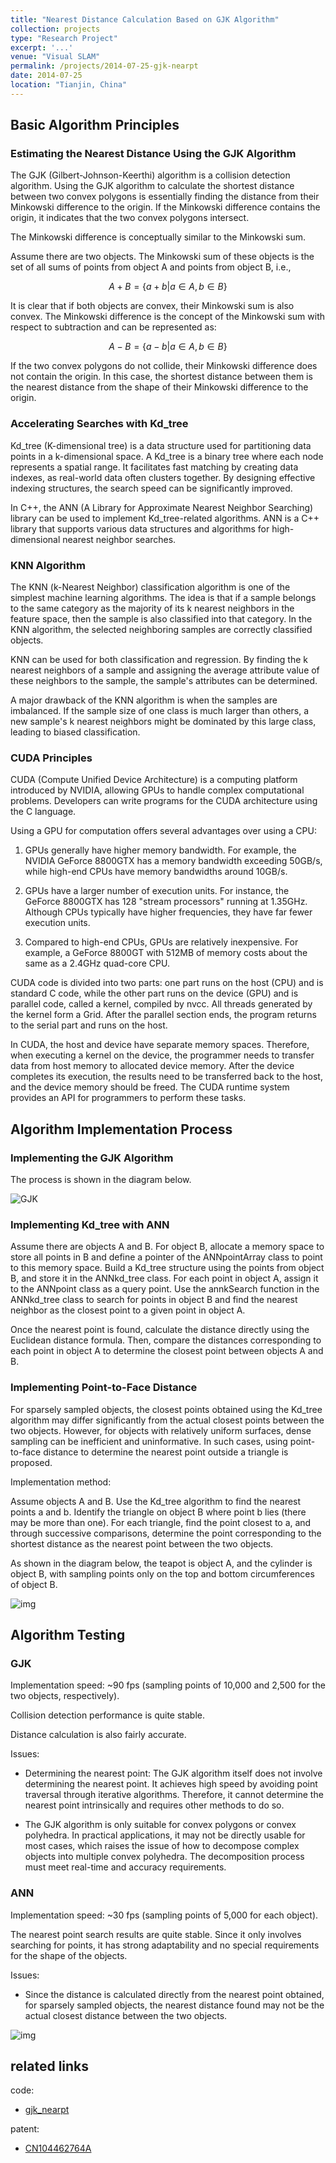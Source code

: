 ```yaml
---
title: "Nearest Distance Calculation Based on GJK Algorithm"
collection: projects
type: "Research Project"
excerpt: '...'
venue: "Visual SLAM"
permalink: /projects/2014-07-25-gjk-nearpt
date: 2014-07-25
location: "Tianjin, China"
---
```


<!--基于GJK算法的物体最近距离计算方法-->

<!-- ## 基本算法原理

### 用GJK算法估计最近距离 

GJK（Gilbert-Johnson-Keerthi）算法是一种碰撞检测算法，用GJK算法来计算两个凸多边形之间的最短距离实际上就是它们之间的明可夫斯基差与原点的距离，若其明可夫斯基包含原点，则表示这两个凸多边形相交。

其中，明可夫斯基差实际上就是明可夫斯基和的概念。

假设有两个物体，他们的明可夫斯基和就是物体A上的所有点和物体B上的所有点的和集，即： -->

## Basic Algorithm Principles

### Estimating the Nearest Distance Using the GJK Algorithm

The GJK (Gilbert-Johnson-Keerthi) algorithm is a collision detection algorithm. Using the GJK algorithm to calculate the shortest distance between two convex polygons is essentially finding the distance from their Minkowski difference to the origin. If the Minkowski difference contains the origin, it indicates that the two convex polygons intersect.

The Minkowski difference is conceptually similar to the Minkowski sum.

Assume there are two objects. The Minkowski sum of these objects is the set of all sums of points from object A and points from object B, i.e.,

$$
A+B=\{a+b|a\in A,b\in B\}
$$

<!-- 显然如果两个物体都是凸体，则它们的明可夫斯基和也是凸体。而明可夫斯基差就是明可夫斯基和相对于减法的概念。可以表示为： -->
It is clear that if both objects are convex, their Minkowski sum is also convex. The Minkowski difference is the concept of the Minkowski sum with respect to subtraction and can be represented as:

$$
A-B=\{a-b|a\in A,b\in B\}
$$

<!-- 如果两个凸多边形没有碰撞，则其明可夫斯基差不包含原点，且此时它们之间的最短距离就是它们的明可夫斯基差形状到原点的最近距离。 -->
If the two convex polygons do not collide, their Minkowski difference does not contain the origin. In this case, the shortest distance between them is the nearest distance from the shape of their Minkowski difference to the origin.

<!-- ### Kd_tree搜索加速

Kd_tree（K_dimension tree）是对数据点在k维空间中划分的一种数据结构。Kd_tree是一种二叉树，每个节点表示的是一个空间范围。它是通过建立数据索引从而进行快速匹配的，因为实际的数据通常会呈现出簇状的聚类形态，通过设计有效的索引结构可以大大加快检索的速度。

在C++中，可以通过对ANN（A Library for Approximate Nearest Neighbor Searching）库函数的调用来直接实现Kd_tree的相关算法。ANN是一个用C++写成的库，支持各种高维最近邻搜索的数据结构和相关算法。 -->

### Accelerating Searches with Kd_tree

Kd_tree (K-dimensional tree) is a data structure used for partitioning data points in a k-dimensional space. A Kd_tree is a binary tree where each node represents a spatial range. It facilitates fast matching by creating data indexes, as real-world data often clusters together. By designing effective indexing structures, the search speed can be significantly improved.

In C++, the ANN (A Library for Approximate Nearest Neighbor Searching) library can be used to implement Kd_tree-related algorithms. ANN is a C++ library that supports various data structures and algorithms for high-dimensional nearest neighbor searches.

<!-- ### KNN算法

KNN（k_Nearest Neighbor）分类算法是最简单的机器学习算法之一。该算法是思路是，如果一个样本在特征空间中的k个最邻近的样本中的大多数属于某一个类别，则该样本也属于这个类别。KNN算法中，所选择的邻近样本都是已正确分类的对象。

KNN算法不仅可以用于分类，也可以用于回归。通过找出一个样本的k个最近邻，将这些近邻的属性平均值赋给该样本，就可以得到这个样本的属性。

该算法的一个主要不足是当样本平衡时，如一个类的样本容量远远大于其他类，有可能导致当输入一个新样本时，该样本的k个近邻中这个大容量的类样本会占多数。 -->

### KNN Algorithm

The KNN (k-Nearest Neighbor) classification algorithm is one of the simplest machine learning algorithms. The idea is that if a sample belongs to the same category as the majority of its k nearest neighbors in the feature space, then the sample is also classified into that category. In the KNN algorithm, the selected neighboring samples are correctly classified objects.

KNN can be used for both classification and regression. By finding the k nearest neighbors of a sample and assigning the average attribute value of these neighbors to the sample, the sample's attributes can be determined.

A major drawback of the KNN algorithm is when the samples are imbalanced. If the sample size of one class is much larger than others, a new sample's k nearest neighbors might be dominated by this large class, leading to biased classification.

<!-- ### CUDA原理

CUDA（Compute Unified Device Architecture）是显卡厂商NVIDIA推出的运算平台，是一种由NVIDIA推出的通用并行计算架构，可以使GPU能够解决复杂的计算问题。开发人员可以用C语言来为CUDA架构编写程序。

使用显示芯片来进行运算工作，和使用 CPU 相比，主要有几个好处：

1. 显示芯片通常具有更大的内存带宽。例如，NVIDIA 的 GeForce 8800GTX 具有超过 50GB/s 的内存带宽，而目前高阶 CPU 的内存带宽则在 10GB/s 左右。 

2. 显示芯片具有更大量的执行单元。例如 GeForce 8800GTX 具有 128 个 "stream processors"，频率为 1.35GHz。CPU 频率通常较高，但是执行单元的数目则要少得多。 

3. 和高阶 CPU 相比，显卡的价格较为低廉。例如目前一张 GeForce 8800GT 包括 512MB 内存的价格，和一颗 2.4GHz 四核心 CPU 的价格相若。

CUDA代码分为两部分，一部分是host（CPU）上运行，是普通的C代码；另一部分在device（GPU）上运行，是并行代码，称为kernel，由nvcc进行编译。Kernel产生的所有线程成为Grid。在并行部分结束后，程序回到串行部分即到host上运行。

在CUDA中，host和device有不同的内存空间。所以在device上执行kernel时，程序员需要把host memory上的数据传送到分配的device memory上。在device执行完以后，需要把结果从device传送回host，并释放device memory。CUDA runtime system提供了API给程序员做这些事情。 -->

### CUDA Principles

CUDA (Compute Unified Device Architecture) is a computing platform introduced by NVIDIA, allowing GPUs to handle complex computational problems. Developers can write programs for the CUDA architecture using the C language.

Using a GPU for computation offers several advantages over using a CPU:

1. GPUs generally have higher memory bandwidth. For example, the NVIDIA GeForce 8800GTX has a memory bandwidth exceeding 50GB/s, while high-end CPUs have memory bandwidths around 10GB/s.

2. GPUs have a larger number of execution units. For instance, the GeForce 8800GTX has 128 "stream processors" running at 1.35GHz. Although CPUs typically have higher frequencies, they have far fewer execution units.

3. Compared to high-end CPUs, GPUs are relatively inexpensive. For example, a GeForce 8800GT with 512MB of memory costs about the same as a 2.4GHz quad-core CPU.

CUDA code is divided into two parts: one part runs on the host (CPU) and is standard C code, while the other part runs on the device (GPU) and is parallel code, called a kernel, compiled by nvcc. All threads generated by the kernel form a Grid. After the parallel section ends, the program returns to the serial part and runs on the host.

In CUDA, the host and device have separate memory spaces. Therefore, when executing a kernel on the device, the programmer needs to transfer data from host memory to allocated device memory. After the device completes its execution, the results need to be transferred back to the host, and the device memory should be freed. The CUDA runtime system provides an API for programmers to perform these tasks.


<!-- ## 算法实现流程

### GJK算法的实现

流程如下图所示。 -->

## Algorithm Implementation Process

### Implementing the GJK Algorithm

The process is shown in the diagram below.

<img src="https://sunqinxuan.github.io/images/project-2014-07-25-img1.PNG" alt="GJK" style="zoom:100%;" />

<!-- ### 用ANN实现Kd_tree

假设物体A与B，对于物体B，开辟一片内存空间来存储B中的所有点，并定义一个ANNpointArray类的指针指向这片内存空间，并用物体B中的点来构建Kd_tree结构，存储在ANNkd_tree类中。对于物体A中的每一个点，都赋给ANNpoint类作为一个查询点，通过ANNkd_tree类中的annkSearch函数来对物体B中的点进行搜索，找出一个最近邻点作为物体A中某点的最近点。

找到最近点后用欧式距离的计算公式直接来进行距离的计算，然后通过物体A中每个点对应距离的依次比较来确定最终物体A和B的最近点。 -->

### Implementing Kd_tree with ANN

Assume there are objects A and B. For object B, allocate a memory space to store all points in B and define a pointer of the ANNpointArray class to point to this memory space. Build a Kd_tree structure using the points from object B, and store it in the ANNkd_tree class. For each point in object A, assign it to the ANNpoint class as a query point. Use the annkSearch function in the ANNkd_tree class to search for points in object B and find the nearest neighbor as the closest point to a given point in object A.

Once the nearest point is found, calculate the distance directly using the Euclidean distance formula. Then, compare the distances corresponding to each point in object A to determine the closest point between objects A and B.

<!-- ### 点到面距离的实现

采样较为稀疏的物体，在Kd_tree算法的基础上得到的最近点可能与两个物体实际上的最近点相差较远。但对于表面情况比较单一的物体，太密集的采样不但影响效率，而且信息量不大。所以针对这样的情况，提出利用点到面距离在一个三角形确定到三角形外某一点的最近点。

具体实现方法：

假设两个物体A和B，用Kd_tree的算法得到了最近点a和b，在物体B上确定点b所在的三角形（可能不止一个），对于每个三角形找到距离a最近的点，再经过依次的比较得到最近距离对应的那个点即为两个物体的最近点。

如下图所示，茶壶为物体A，圆柱体为物体B，而物体B只有上下底面的圆周才有采样点。 -->

### Implementing Point-to-Face Distance

For sparsely sampled objects, the closest points obtained using the Kd_tree algorithm may differ significantly from the actual closest points between the two objects. However, for objects with relatively uniform surfaces, dense sampling can be inefficient and uninformative. In such cases, using point-to-face distance to determine the nearest point outside a triangle is proposed.

Implementation method:

Assume objects A and B. Use the Kd_tree algorithm to find the nearest points a and b. Identify the triangle on object B where point b lies (there may be more than one). For each triangle, find the point closest to a, and through successive comparisons, determine the point corresponding to the shortest distance as the nearest point between the two objects.

As shown in the diagram below, the teapot is object A, and the cylinder is object B, with sampling points only on the top and bottom circumferences of object B.

![img](https://sunqinxuan.github.io/images/project-2014-07-25-img2.PNG)

<!-- ## 算法测试

### GJK

实现速度：~90fps（两个物体的采样点数分别为10000个点和2500个点）。

碰撞检测实现的效果较稳定。

距离的计算也比较准确。

存在问题：

- 最近点的确定。因为GJK算法本身不涉及最近点的确定，它正是由于通过迭代算法避开了对点的遍历，才能获得很高的速度，所以无法从算法本身来确定最近点，而需要运用其它的方法。

- 由于GJK算法只适用于凸多边形或凸多面体，所以在实际应用背景下，可能多数情况都不能直接运行该算法来进行距离的计算，从而涉及到如何将复杂物体分割成多个凸多面体，而这个分割的过程是否能满足实时性和准确性的要求。 -->

## Algorithm Testing

### GJK

Implementation speed: ~90 fps (sampling points of 10,000 and 2,500 for the two objects, respectively).

Collision detection performance is quite stable.

Distance calculation is also fairly accurate.

Issues:

- Determining the nearest point: The GJK algorithm itself does not involve determining the nearest point. It achieves high speed by avoiding point traversal through iterative algorithms. Therefore, it cannot determine the nearest point intrinsically and requires other methods to do so.

- The GJK algorithm is only suitable for convex polygons or convex polyhedra. In practical applications, it may not be directly usable for most cases, which raises the issue of how to decompose complex objects into multiple convex polyhedra. The decomposition process must meet real-time and accuracy requirements.

<!-- ### ANN

实现速度：~30fps（两个物体的采样点数都为5000个点）。

最近点搜索的结果较稳定，且因其只是针对点的搜索过程，所以适应性较强，对物体本身的形状没有特殊要求。

存在问题：

- 由于距离是直接用得到的最近点来计算的，所以对于采样点较稀疏的物体来说，得到的最近距离可能并不是两个物体之间的最近距离。 -->

### ANN

Implementation speed: ~30 fps (sampling points of 5,000 for each object).

The nearest point search results are quite stable. Since it only involves searching for points, it has strong adaptability and no special requirements for the shape of the objects.

Issues:

- Since the distance is calculated directly from the nearest point obtained, for sparsely sampled objects, the nearest distance found may not be the actual closest distance between the two objects.

![img](https://sunqinxuan.github.io/images/project-2014-07-25-img3.gif)

## related links

code:
- [gjk_nearpt](https://github.com/sunqinxuan/gjk_nearpt)

patent:
- [CN104462764A](http://sunqinxuan.github.io/files/publications-2015-03-25-patent-CN104462764A.pdf)